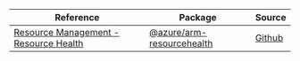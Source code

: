 | Reference | Package | Source |
|---|---|---|
|[Resource Management - Resource Health](arm-resourcehealth-readme.md)|[@azure/arm-resourcehealth](https://www.npmjs.com/package/@azure/arm-resourcehealth)|[Github](https://github.com/Azure/azure-sdk-for-js/blob/main/sdk/resourcehealth/arm-resourcehealth)|
